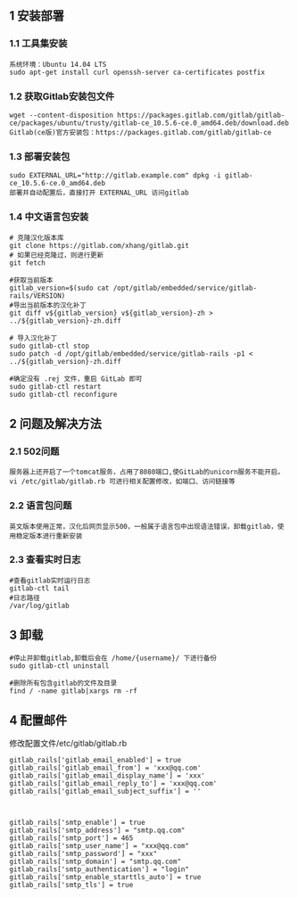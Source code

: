 ## 1 安装部署
### 1.1 工具集安装
	系统环境：Ubuntu 14.04 LTS
	sudo apt-get install curl openssh-server ca-certificates postfix
	
### 1.2 获取Gitlab安装包文件
	wget --content-disposition https://packages.gitlab.com/gitlab/gitlab-ce/packages/ubuntu/trusty/gitlab-ce_10.5.6-ce.0_amd64.deb/download.deb
	Gitlab(ce版)官方安装包：https://packages.gitlab.com/gitlab/gitlab-ce

### 1.3 部署安装包
	sudo EXTERNAL_URL="http://gitlab.example.com" dpkg -i gitlab-ce_10.5.6-ce.0_amd64.deb
	部署并自动配置后，直接打开 EXTERNAL_URL 访问gitlab

### 1.4 中文语言包安装
	# 克隆汉化版本库
	git clone https://gitlab.com/xhang/gitlab.git
	# 如果已经克隆过，则进行更新
	git fetch

	#获取当前版本
	gitlab_version=$(sudo cat /opt/gitlab/embedded/service/gitlab-rails/VERSION)
	#导出当前版本的汉化补丁
	git diff v${gitlab_version} v${gitlab_version}-zh > ../${gitlab_version}-zh.diff

	# 导入汉化补丁
	sudo gitlab-ctl stop
	sudo patch -d /opt/gitlab/embedded/service/gitlab-rails -p1 < ../${gitlab_version}-zh.diff

	#确定没有 .rej 文件，重启 GitLab 即可
	sudo gitlab-ctl restart
	sudo gitlab-ctl reconfigure
	
## 2 问题及解决方法

### 2.1 502问题

	服务器上还开启了一个tomcat服务，占用了8080端口,使GitLab的unicorn服务不能开启。 
	vi /etc/gitlab/gitlab.rb 可进行相关配置修改，如端口、访问链接等

### 2.2 语言包问题

	英文版本使用正常，汉化后网页显示500，一般属于语言包中出现语法错误，卸载gitlab，使用稳定版本进行重新安装

### 2.3 查看实时日志

	#查看gitlab实时运行日志
	gitlab-ctl tail
	#日志路径
	/var/log/gitlab  



## 3 卸载

	#停止并卸载gitlab,卸载后会在 /home/{username}/ 下进行备份
	sudo gitlab-ctl uninstall		

	#删除所有包含gitlab的文件及目录
	find / -name gitlab|xargs rm -rf     

## 4 配置邮件
修改配置文件/etc/gitlab/gitlab.rb

    gitlab_rails['gitlab_email_enabled'] = true
	gitlab_rails['gitlab_email_from'] = 'xxx@qq.com'
	gitlab_rails['gitlab_email_display_name'] = 'xxx'
	gitlab_rails['gitlab_email_reply_to'] = 'xxx@qq.com'
	gitlab_rails['gitlab_email_subject_suffix'] = ''
	
	
	
	gitlab_rails['smtp_enable'] = true
	gitlab_rails['smtp_address'] = "smtp.qq.com"
	gitlab_rails['smtp_port'] = 465
	gitlab_rails['smtp_user_name'] = "xxx@qq.com"
	gitlab_rails['smtp_password'] = "xxx"
	gitlab_rails['smtp_domain'] = "smtp.qq.com"
	gitlab_rails['smtp_authentication'] = "login"
	gitlab_rails['smtp_enable_starttls_auto'] = true
	gitlab_rails['smtp_tls'] = true